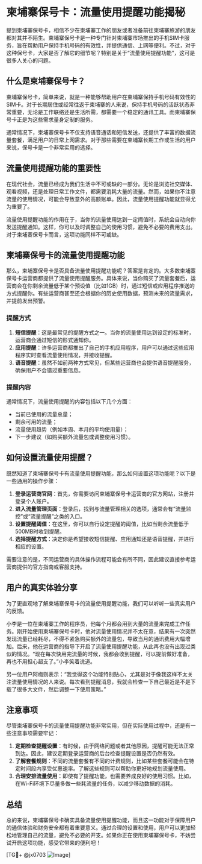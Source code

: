 # 柬埔寨保号卡：流量使用提醒功能揭秘

提到柬埔寨保号卡，相信不少在柬埔寨工作的朋友或者准备前往柬埔寨旅游的朋友都对其并不陌生。柬埔寨保号卡是一种专门针对柬埔寨市场推出的手机SIM卡服务，旨在帮助用户保持手机号码的有效性，并提供通信、上网等便利。不过，对于这种保号卡，大家是否了解它的细节呢？特别是关于“流量使用提醒功能”，这可是很多人关心的问题。

## 什么是柬埔寨保号卡？

柬埔寨保号卡，简单来说，就是一种能够帮助用户在柬埔寨保持手机号码有效性的SIM卡。对于长期居住或经常往返于柬埔寨的人来说，保持手机号码的活跃状态非常重要，无论是工作联络还是生活所需，都需要一个稳定的通讯工具。而柬埔寨保号卡正是为这些需求量身定制的服务。

通常情况下，柬埔寨保号卡不仅支持语音通话和短信发送，还提供了丰富的数据流量套餐，满足用户的日常上网需求。对于那些需要在柬埔寨长期工作或生活的用户来说，保号卡是一个非常实用的选择。

## 流量使用提醒功能的重要性

在现代社会，流量已经成为我们生活中不可或缺的一部分。无论是浏览社交媒体、观看视频，还是处理日常工作文件，都需要消耗大量的流量。然而，如果你不注意流量的使用情况，可能会导致意外的高额账单。因此，流量使用提醒功能就显得尤为重要了。

流量使用提醒功能的作用在于，当你的流量使用达到一定阈值时，系统会自动向你发送提醒通知。这样，你可以及时调整自己的使用习惯，避免不必要的费用支出。对于柬埔寨保号卡而言，这项功能同样不可或缺。

## 柬埔寨保号卡的流量使用提醒功能

那么，柬埔寨保号卡是否具备流量使用提醒功能呢？答案是肯定的。大多数柬埔寨保号卡运营商都提供了流量使用提醒服务。具体来说，当你购买了流量套餐后，运营商会在你剩余流量低于某个预设值（比如1GB）时，通过短信或应用程序推送的方式提醒你。有些运营商甚至还会根据你的历史使用数据，预测未来的流量需求，并提前发出预警。

### 提醒方式

1. **短信提醒**：这是最常见的提醒方式之一。当你的流量使用达到设定的标准时，运营商会通过短信的形式通知你。
2. **应用提醒**：许多运营商都推出了自己的手机应用程序，用户可以通过这些应用程序实时查看流量使用情况，并接收提醒。
3. **语音提醒**：虽然不如前两种方式常见，但某些运营商也会提供语音提醒服务，确保用户不会错过重要信息。

### 提醒内容

通常情况下，流量使用提醒的内容包括以下几个方面：

- 当前已使用的流量总量；
- 剩余可用的流量；
- 流量使用趋势（例如本周、本月的平均使用量）；
- 下一步建议（如购买额外流量包或调整使用习惯）。

## 如何设置流量使用提醒？

既然知道了柬埔寨保号卡有流量使用提醒功能，那么如何设置这项功能呢？以下是一些通用的操作步骤：

1. **登录运营商官网**：首先，你需要访问柬埔寨保号卡运营商的官方网站，注册并登录个人账户。
2. **进入流量管理页面**：登录后，找到与流量管理相关的选项，通常会有“流量监控”或“流量提醒”之类的入口。
3. **设置提醒阈值**：在这里，你可以自行设定提醒的阈值，比如当剩余流量低于500MB时收到提醒。
4. **选择提醒方式**：决定你是希望接收短信提醒、应用通知还是语音提醒，并进行相应的设置。

需要注意的是，不同运营商的具体操作流程可能会有所不同，因此建议直接参考运营商提供的官方指南或客服支持。

## 用户的真实体验分享

为了更直观地了解柬埔寨保号卡的流量使用提醒功能，我们可以听听一些真实用户的反馈。

小李是一位在柬埔寨工作的程序员，他每个月都会用到大量的流量来完成工作任务。刚开始使用柬埔寨保号卡时，他对流量使用情况并不太在意，结果有一次突然发现流量已经耗尽，不得不紧急购买额外的流量包，导致当月的通讯费用大幅增加。后来，他在运营商的指导下开启了流量使用提醒功能，从此再也没有出现过类似的情况。“现在每次快用完流量的时候，我都会收到提醒，可以提前做好准备，再也不用担心超支了。”小李笑着说道。

另一位用户阿梅则表示：“我觉得这个功能特别贴心，尤其是对于像我这样不太关注流量使用情况的人来说。每次看到提醒消息，我就会检查一下自己最近是不是下载了很多大文件，然后调整一下使用策略。”

## 注意事项

尽管柬埔寨保号卡的流量使用提醒功能非常实用，但在实际使用过程中，还是有一些注意事项需要牢记：

1. **定期检查提醒设置**：有时候，由于网络问题或者其他原因，提醒可能无法正常到达。因此，建议定期登录运营商的后台检查提醒设置是否仍然有效。
2. **了解套餐规则**：不同的流量套餐有不同的计费规则，比如某些套餐可能会在特定时间段内享受优惠速率。了解这些规则可以帮助你更好地规划流量使用。
3. **合理安排流量使用**：即使有了提醒功能，也需要养成良好的使用习惯。比如，在Wi-Fi环境下尽量多做一些耗流量的任务，以减少移动数据的消耗。

## 总结

总的来说，柬埔寨保号卡确实具备流量使用提醒功能，而且这一功能对于保障用户的通信体验和财务安全都有着重要意义。通过合理的设置和使用，用户可以更加轻松地管理自己的流量，避免不必要的开支。如果你正在使用柬埔寨保号卡，不妨尝试开启这项功能，感受它带来的便利吧！

[TG💪+ @jx0703 ![Image](https://github.com/user-attachments/assets/dbca1d08-cadb-493c-b0ec-ad6f7a83f270)]